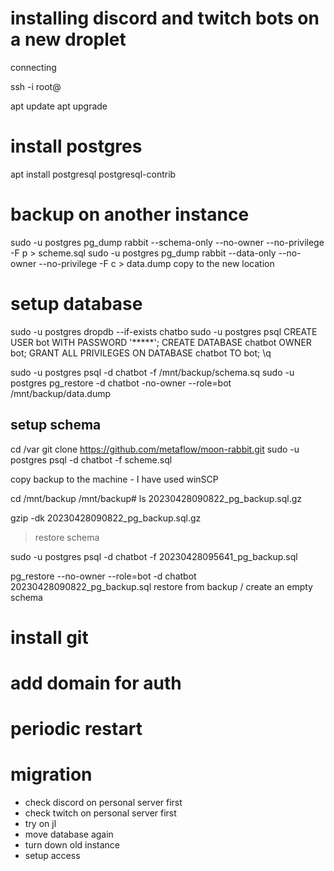 # installing discord and twitch bots on a new droplet

connecting

ssh -i <key> root@<ip>

apt update
apt upgrade

# install postgres
apt install postgresql postgresql-contrib

# backup on another instance

sudo -u postgres pg_dump rabbit --schema-only --no-owner  --no-privilege -F p > scheme.sql
sudo -u postgres pg_dump rabbit --data-only --no-owner --no-privilege -F c > data.dump
copy to the new location

# setup database

sudo -u postgres dropdb --if-exists chatbo
sudo -u postgres psql
CREATE USER bot WITH PASSWORD '*****';
CREATE DATABASE chatbot OWNER bot;
GRANT ALL PRIVILEGES ON DATABASE chatbot TO bot;
\q

sudo -u postgres psql -d chatbot -f /mnt/backup/schema.sq
sudo -u postgres pg_restore -d chatbot -no-owner --role=bot /mnt/backup/data.dump

## setup schema
cd /var
git clone https://github.com/metaflow/moon-rabbit.git
sudo -u postgres psql -d chatbot -f scheme.sql

copy backup to the machine - I have used winSCP

cd /mnt/backup
/mnt/backup# ls
20230428090822_pg_backup.sql.gz

gzip -dk 20230428090822_pg_backup.sql.gz

> restore schema

sudo -u postgres psql -d chatbot -f 20230428095641_pg_backup.sql

pg_restore --no-owner --role=bot -d chatbot 20230428090822_pg_backup.sql
restore from backup / create an empty schema

# install git

# add domain for auth

# periodic restart

# migration

- check discord on personal server first
- check twitch on personal server first
- try on jl
- move database again
- turn down old instance
- setup access